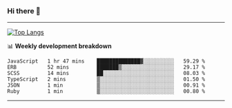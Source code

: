 ### Hi there 👋

-------
[![Top Langs](https://github-readme-stats.vercel.app/api/top-langs/?username=ashish-r)](https://github.com/anuraghazra/github-readme-stats)

📊 **Weekly development breakdown**
<!--START_SECTION:waka-->

```text
JavaScript   1 hr 47 mins    ██████████████▓░░░░░░░░░░   59.29 %
ERB          52 mins         ███████▒░░░░░░░░░░░░░░░░░   29.17 %
SCSS         14 mins         ██░░░░░░░░░░░░░░░░░░░░░░░   08.03 %
TypeScript   2 mins          ▒░░░░░░░░░░░░░░░░░░░░░░░░   01.50 %
JSON         1 min           ▒░░░░░░░░░░░░░░░░░░░░░░░░   00.91 %
Ruby         1 min           ▒░░░░░░░░░░░░░░░░░░░░░░░░   00.80 %
```

<!--END_SECTION:waka-->
-------

<!--
**ashish-r/ashish-r** is a ✨ _special_ ✨ repository because its `README.md` (this file) appears on your GitHub profile.

Here are some ideas to get you started:

- 🔭 I’m currently working on ...
- 🌱 I’m currently learning ...
- 👯 I’m looking to collaborate on ...
- 🤔 I’m looking for help with ...
- 💬 Ask me about ...
- 📫 How to reach me: ...
- 😄 Pronouns: ...
- ⚡ Fun fact: ...
-->
